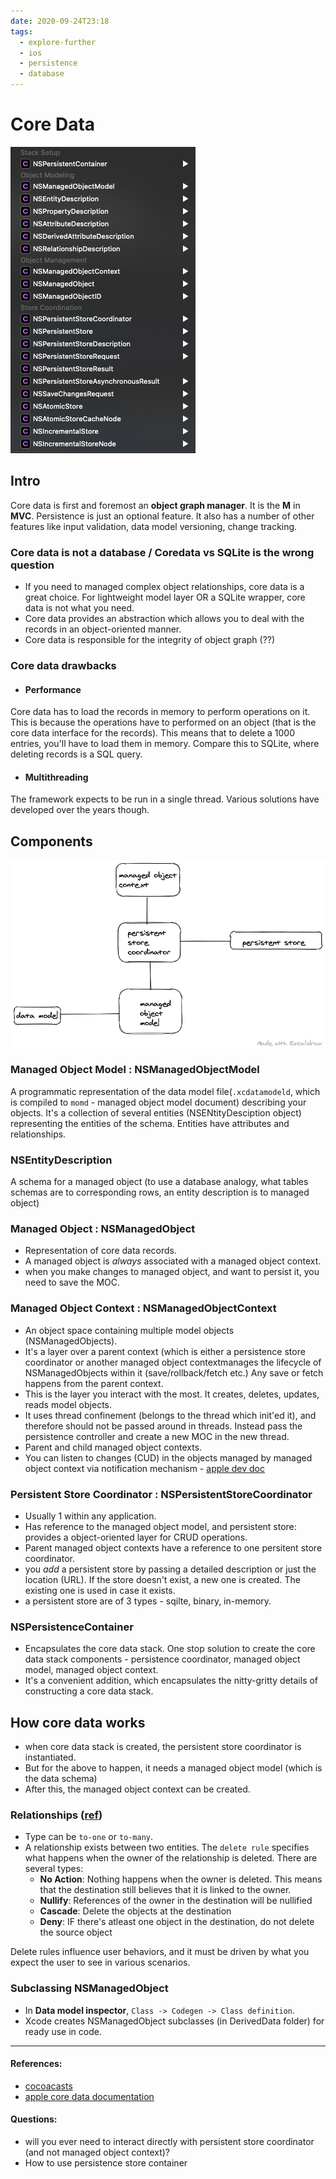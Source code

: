 ```yaml
---
date: 2020-09-24T23:18
tags: 
  - explore-further
  - ios
  - persistence
  - database
---
```


# Core Data

![Core data stack](static/core-data-stack.png)

## Intro

Core data is first and foremost an **object graph manager**. It is the **M** in **MVC**. Persistence is just an optional feature. It also has a number of other features like input validation, data model versioning, change tracking.

### Core data is not a database / Coredata vs SQLite is the wrong question
- If you need to managed complex object relationships, core data is a great choice. For lightweight model layer OR a SQLite wrapper, core data is not what you need.  
- Core data provides an abstraction which allows you to deal with the records in an object-oriented manner.
- Core data is responsible for the integrity of object graph (??)

### Core data drawbacks
- #### Performance
Core data has to load the records in memory to perform operations on it. This is because the operations have to performed on an object (that is the core data interface for the records). This means that to delete a 1000 entries, you'll have to load them in memory. Compare this to SQLite, where deleting records is a SQL query.
- #### Multithreading
The framework expects to be run in a single thread. Various solutions have developed over the years though.


## Components

![](static/core-data-stack2.png)


### Managed Object Model : NSManagedObjectModel
A programmatic representation of the data model file(`.xcdatamodeld`, which is compiled to `momd` - managed object model document) describing your objects. It's a collection of several entities (NSENtityDesciption object) representing the entities of the schema. Entities have attributes and relationships.

### NSEntityDescription
A schema for a managed object (to use a database analogy, what tables schemas are to corresponding rows, an entity description is to managed object)

### Managed Object : NSManagedObject
- Representation of core data records.
- A managed object is *always* associated with a managed object context.
- when you make changes to managed object, and want to persist it, you need to save the MOC.

### Managed Object Context : NSManagedObjectContext
- An object space containing multiple model objects (NSManagedObjects). 
- It's a layer over a parent context (which is either a persistence store coordinator or another managed object contextmanages the lifecycle of NSManagedObjects within it (save/rollback/fetch etc.) Any save or fetch happens from the parent context.  
- This is the layer you interact with the most. It creates, deletes, updates, reads model objects. 
- It uses thread confinement (belongs to the thread which init'ed it), and therefore should not be passed around in threads. Instead pass the persistence controller and create a new MOC in the new thread.
- Parent and child managed object contexts.
- You can listen to changes (CUD) in the objects managed by managed object context via notification mechanism - [apple dev doc](https://developer.apple.com/documentation/foundation/nsnotification/name/1506884-nsmanagedobjectcontextobjectsdid)



### Persistent Store Coordinator : NSPersistentStoreCoordinator
- Usually 1 within any application. 
- Has reference to the managed object model, and persistent store: provides a object-oriented layer for CRUD operations.
- Parent managed object contexts have a reference to one persitent store coordinator.
- you *add* a persistent store by passing a detailed description or just the location (URL). If the store doesn't exist, a new one is created. The existing one is used in case it exists.
- a persistent store are of 3 types - sqilte, binary, in-memory.

### NSPersistenceContainer
- Encapsulates the core data stack. One stop solution to create the core data stack components - persistence coordinator, managed object model, managed object context.
- It's a convenient addition, which encapsulates the nitty-gritty details of constructing a core data stack.



## How core data works
- when core data stack is created, the persistent store coordinator is instantiated. 
- But for the above to happen, it needs a managed object model (which is the data schema)
- After this, the managed object context can be created.



### Relationships ([ref](https://cocoacasts.com/configuring-relationships))
- Type can be `to-one` or `to-many`.
- A relationship exists between two entities. The `delete rule` specifies what happens when the owner of the relationship is deleted. There are several types:
  - **No Action**: Nothing happens when the owner is deleted. This means that the destination still believes that it is linked to the owner.
  - **Nullify**: References of the owner in the destination will be nullified
  - **Cascade**: Delete the objects at the destination
  - **Deny**: IF there's atleast one object in the destination, do not delete the source object

Delete rules influence user behaviors, and it must be driven by what you expect the user to see in various scenarios.

### Subclassing NSManagedObject
- In **Data model inspector**, `Class -> Codegen -> Class definition`.
- Xcode creates NSManagedObject subclasses (in DerivedData folder) for ready use in code.

---
#### References:
- [cocoacasts](https://cocoacasts.com/exploring-the-core-data-stack)
- [apple core data documentation](https://developer.apple.com/library/archive/documentation/Cocoa/Conceptual/CoreData/index.html)


#### Questions: 
- will you ever need to interact directly with persistent store coordinator (and not managed object context)?
- How to use persistence store container
